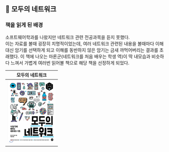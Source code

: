 ## 💬 모두의 네트워크
### 책을 읽게 된 배경
소프트웨어학과를 나왔지만 네트워크 관련 전공과목을 듣지 못했다.  
이는 자료를 볼때 굉장히 치명적이었는데, 여러 네트워크 관련된 내용을 볼때마다
이해 대신 암기를 선택하게 되고 이해를 동반하지 않은 암기는 금새 까먹어버리는 결과를 초래했다. 
이 책에 나오는 마론군(네트워크를 처음 배우는 학생 역)이 딱 내모습과 비슷하다 느껴서 가볍게 여러번 읽어볼 책으로 해당 책을 선정하게 되었다.

|모두의 네트워크|
|---|
|<img src="https://raw.githubusercontent.com/kimziou77/Reading-Books/main/images/모두의네트워크.jpg" width="150" height="200"/>|

